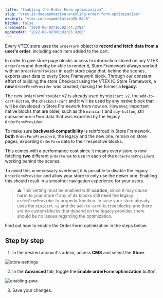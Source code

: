 ```yaml
---
title: "Enabling the Order Form optimization"
slug: "vtex-io-documentation-enabling-order-form-optimization"
excerpt: "vtex.io-documentation@0.88.5"
hidden: false
createdAt: "2020-06-03T16:02:44.278Z"
updatedAt: "2022-08-02T00:03:05.828Z"
---
```

Every VTEX store uses the `orderForm` object to **record and fetch data from a user's order**, including each item added to the cart.

In order to give store page blocks access to information stored on any VTEX `orderForm` and thereby be able to render it,  Store Framework always worked with an `OrderFormProvider` in each store page that, behind the scenes, exports user data to every Store Framework block.
Through our constant effort of building the store Checkout using the VTEX IO Store Framework, a **new** `OrderFormProvider` was created, making the former a **legacy**.

The new `OrderFormProvider` v2 is already used by `minicart.v2`, the `add-to-cart-button`, the `checkout-cart` and it will be used by any native block that will be developed in Store Framework from now on. However, important native blocks that are older, such as the `minicart` and `buy-button`, still consume `orderForm` data that was exported by the legacy `OrderFormProvider`.

To make sure **backward-compatibility** is reinforced in Store Framework,  **both** `OrderFormProvider`s, the legacy and the new one, remain on store pages, exporting `OrderForm` data to their respective blocks.

This comes with a performance cost since it means every store is now fetching **two** different `orderForm`s to use in each of the `OrderFormProvider`s working behind the scenes.

To avoid this unnecessary overhead, it is possible to disable the legacy `OrderFormProvider` and allow your store to only use the newer one. Enabling this should result in a smoother navigation experience for your users.

>⚠️ This setting must be enabled with <b>caution,</b> since it may cause harm to your store if any of its blocks still need the legacy `orderFormProvider` to properly function. In case your store already uses the `minicart.v2` and the `add-to-cart-button` blocks, and there are no custom blocks that depend on the legacy provider, there should be no issues regarding the optimization.

Find out how to enable the Order Form optimization in the steps below.

## Step by step

1. In the desired account's admin, access **CMS** and select the **Store**.

![store-settings](https://user-images.githubusercontent.com/27777263/76884738-e8c92e00-685c-11ea-8448-599ae595cf35.png)

2. In the **Advanced** tab, toggle the **Enable orderForm optimization** button.

![enabling-pwa](https://user-images.githubusercontent.com/27777263/76884611-b5869f00-685c-11ea-9999-c867b5500771.png)

3. Save your changes.